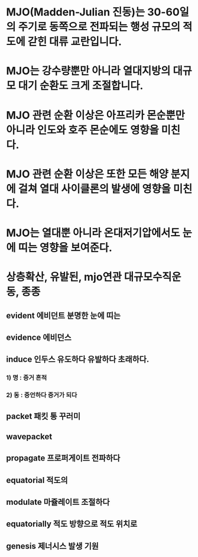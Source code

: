# MJO(Madden-Julian 진동)는 30-60일의 주기로 동쪽으로 전파되는 행성 규모의 적도에 갇힌 대류 교란입니다.


# MJO는 강수량뿐만 아니라 열대지방의 대규모 대기 순환도 크게 조절합니다.
# MJO 관련 순환 이상은 아프리카 몬순뿐만 아니라 인도와 호주 몬순에도 영향을 미친다.
# MJO 관련 순환 이상은 또한 모든 해양 분지에 걸쳐 열대 사이클론의 발생에 영향을 미친다.
# MJO는 열대뿐 아니라 온대저기압에서도 눈에 띠는 영향을 보여준다.
# 상층확산, 유발된, mjo연관 대규모수직운동, 종종 

## evident 에비던트 분명한 눈에 띠는 
## evidence 에비던스 

## induce 인두스 유도하다 유발하다 초래하다.
### 1) 명 : 증거 흔적
### 2) 동 : 증언하다 증거가 되다

## packet 패킷 통 꾸러미

## wavepacket

## propagate 프로퍼게이트 전파하다 
## equatorial 적도의
## modulate 마쥴레이트 조절하다
## equatorially 적도 방향으로 적도 위치로
## genesis 제너시스 발생 기원
